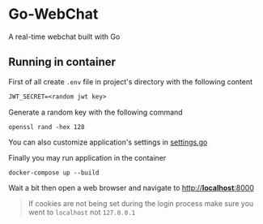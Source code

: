 # Go-WebChat

A real-time webchat built with Go

## Running in container

First of all create ``.env`` file in project's directory with the following content

```txt
JWT_SECRET=<random jwt key>
```

Generate a random key with the following command

``openssl rand -hex 128``

You can also customize application's settings in [settings.go](https://github.com/Kacperek1337/Go-WebChat/blob/master/settings/settings.go)

Finally you may run application in the container

``docker-compose up --build``

Wait a bit then open a web browser and navigate to [http://**localhost**:8000](http://localhost:8000)

> If cookies are not being set during the login process make sure you went to ``localhost`` not ``127.0.0.1``
